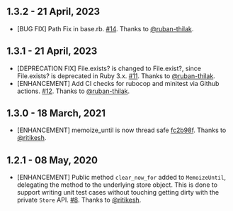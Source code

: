 ## 1.3.2  - 21 April, 2023
* [BUG FIX] Path Fix in base.rb. [#14](https://github.com/freshworks/memoize_until/pull/14). Thanks to [@ruban-thilak](https://github.com/ruban-thilak).

## 1.3.1  - 21 April, 2023
* [DEPRECATION FIX] File.exists? is changed to File.exist?, since File.exists? is deprecated in Ruby 3.x. [#11](https://github.com/freshworks/memoize_until/pull/11). Thanks to [@ruban-thilak](https://github.com/ruban-thilak).
* [ENHANCEMENT] Add CI checks for rubocop and minitest via Github actions. [#12](https://github.com/freshworks/memoize_until/pull/12). Thanks to [@ruban-thilak](https://github.com/ruban-thilak).

## 1.3.0  - 18 March, 2021
* [ENHANCEMENT] memoize_until is now thread safe [fc2b98f](https://github.com/freshworks/memoize_until/commit/fc2b98f197e641a5668ded1d332f9412fe231422). Thanks to [@ritikesh](https://github.com/ritikesh).

## 1.2.1  - 08 May, 2020
* [ENHANCEMENT] Public method `clear_now_for` added to `MemoizeUntil`, delegating the method to the underlying store object. This is done to support writing unit test cases without touching getting dirty with the private `Store` API. [#8](https://github.com/freshdesk/memoize_until/pull/8). Thanks to [@ritikesh](https://github.com/ritikesh).
